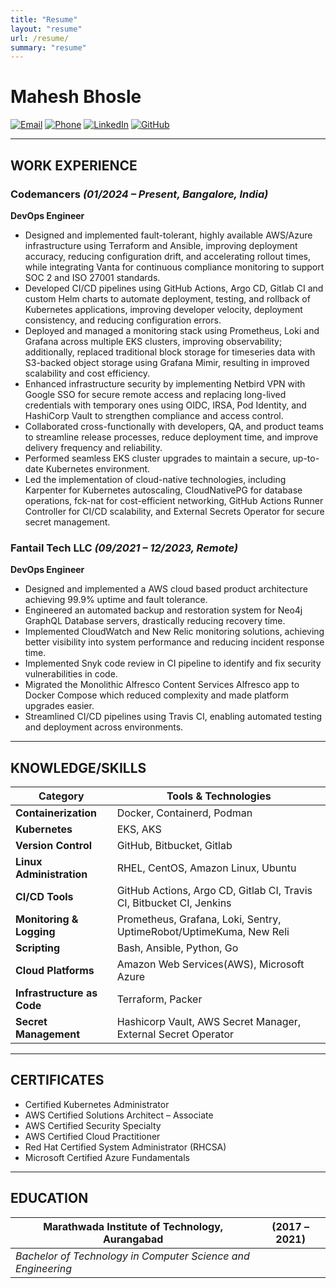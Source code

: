 ```yaml
---
title: "Resume"
layout: "resume"
url: /resume/
summary: "resume"
---
```


# Mahesh Bhosle

[![Email](https://img.shields.io/badge/Email-D14836?style=flat&logo=gmail&logoColor=white)](mailto:mahesh22071999@gmail.com)
[![Phone](https://img.shields.io/badge/Phone-+91%209881666871-blue)](tel:+919881666871)
[![LinkedIn](https://img.shields.io/badge/LinkedIn-Mahesh%20Bhosle-blue?style=flat&logo=linkedin)](https://linkedin.com/in/mahesh-bhosle-301a3619b)
[![GitHub](https://img.shields.io/badge/GitHub-mahesh1b-black?style=flat&logo=github)](https://github.com/mahesh1b/)

---

## WORK EXPERIENCE

### Codemancers *(01/2024 – Present, Bangalore, India)*  

**DevOps Engineer**
- Designed and implemented fault-tolerant, highly available AWS/Azure infrastructure using
Terraform and Ansible, improving deployment accuracy, reducing configuration drift, and
accelerating rollout times, while integrating Vanta for continuous compliance monitoring to
support SOC 2 and ISO 27001 standards.
- Developed CI/CD pipelines using GitHub Actions, Argo CD, Gitlab CI and custom Helm charts to
automate deployment, testing, and rollback of Kubernetes applications, improving developer
velocity, deployment consistency, and reducing configuration errors.
- Deployed and managed a monitoring stack using Prometheus, Loki and Grafana across multiple
EKS clusters, improving observability; additionally, replaced traditional block storage for timeseries data with S3-backed object storage using Grafana Mimir, resulting in improved scalability
and cost efficiency.
- Enhanced infrastructure security by implementing Netbird VPN with Google SSO for secure remote
access and replacing long-lived credentials with temporary ones using OIDC, IRSA, Pod Identity,
and HashiCorp Vault to strengthen compliance and access control.
- Collaborated cross-functionally with developers, QA, and product teams to streamline release
processes, reduce deployment time, and improve delivery frequency and reliability.
- Performed seamless EKS cluster upgrades to maintain a secure, up-to-date Kubernetes
environment.
- Led the implementation of cloud-native technologies, including Karpenter for Kubernetes
autoscaling, CloudNativePG for database operations, fck-nat for cost-efficient networking, GitHub
Actions Runner Controller for CI/CD scalability, and External Secrets Operator for secure secret
management.

### Fantail Tech LLC *(09/2021 – 12/2023, Remote)*  

**DevOps Engineer**

- Designed and implemented a AWS cloud based product architecture achieving 99.9% uptime and fault tolerance.
- Engineered an automated backup and restoration system for Neo4j GraphQL Database servers, drastically reducing recovery time.
- Implemented CloudWatch and New Relic monitoring solutions, achieving better visibility into system performance and reducing incident response time.
- Implemented Snyk code review in CI pipeline to identify and fix security vulnerabilities in code.
- Migrated the Monolithic Alfresco Content Services Alfresco app to Docker Compose which reduced complexity and made platform upgrades easier.
- Streamlined CI/CD pipelines using Travis CI, enabling automated testing and deployment across environments.

---

## KNOWLEDGE/SKILLS

| Category                | Tools & Technologies |
|-------------------------|---------------------|
| **Containerization** | Docker, Containerd, Podman |
| **Kubernetes** |EKS, AKS |
| **Version Control** | GitHub, Bitbucket, Gitlab |
| **Linux Administration** | RHEL, CentOS, Amazon Linux, Ubuntu |
| **CI/CD Tools** | GitHub Actions, Argo CD, Gitlab CI, Travis CI, Bitbucket CI, Jenkins |
| **Monitoring & Logging** | Prometheus, Grafana, Loki, Sentry, UptimeRobot/UptimeKuma, New Reli |
| **Scripting** | Bash, Ansible, Python, Go |
| **Cloud Platforms** | Amazon Web Services(AWS), Microsoft Azure |
| **Infrastructure as Code** | Terraform, Packer |
| **Secret Management** | Hashicorp Vault, AWS Secret Manager, External Secret Operator |

---

## CERTIFICATES

- Certified Kubernetes Administrator
- AWS Certified Solutions Architect – Associate
- AWS Certified Security Specialty
- AWS Certified Cloud Practitioner
- Red Hat Certified System Administrator (RHCSA)
- Microsoft Certified Azure Fundamentals

---

## EDUCATION

| Marathwada Institute of Technology, Aurangabad | (2017 – 2021) |
|-------------------------|---------------------|
| *Bachelor of Technology in Computer Science and Engineering* |  |
